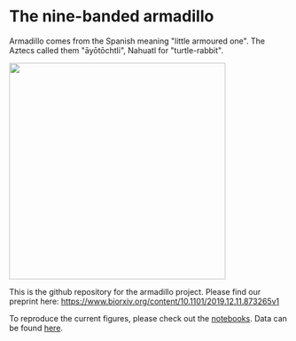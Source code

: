 # The nine-banded armadillo 
Armadillo comes from the Spanish meaning "little armoured one". 
The Aztecs called them "āyōtōchtli", Nahuatl for "turtle-rabbit". 

<img src="./imgs/quatrefoil.png" width="390" title=""> 

This is the github repository for the armadillo project. 
Please find our preprint here: https://www.biorxiv.org/content/10.1101/2019.12.11.873265v1

To reproduce the current figures, please check out the [notebooks](notebooks/readme.md).
Data can be found [here](data/). 



